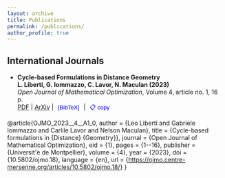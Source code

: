 ```yaml
---
layout: archive
title: Publications
permalink: /publications/
author_profile: true
---
```




## International Journals

- **Cycle-based Formulations in Distance Geometry**  
  **L. Liberti, G. Iommazzo, C. Lavor, N. Maculan (2023)**  
  *Open Journal of Mathematical Optimization*, Volume 4, article no. 1, 16 p.  
  [PDF](https://doi.org/10.5802/ojmo.18) | [ArXiv](https://arxiv.org/abs/2006.11523) | 
  <button onclick="toggleBibtex('bibtex-lil23')" style="background:none; border:none; color:blue; cursor:pointer;">[BibTeX]</button> | 
  <button id="copy-btn-lil23" onclick="copyBibtex('bibtex-lil23', 'copy-btn-lil23')" style="background:none; border:none; color:blue; cursor:pointer;">&#128203; copy</button>
  
  <div id="bibtex-lil23" style="display:none; padding: 10px; border: 1px solid #ddd; margin-top: 10px; font-family: monospace; max-height: 100px; overflow: auto;">
    <pre>
@article{OJMO_2023__4__A1_0,
     author = {Leo Liberti and Gabriele Iommazzo and Carlile Lavor and Nelson Maculan},
     title = {Cycle-based formulations in {Distance} {Geometry}},
     journal = {Open Journal of Mathematical Optimization},
     eid = {1},
     pages = {1--16},
     publisher = {Universit\'e de Montpellier},
     volume = {4},
     year = {2023},
     doi = {10.5802/ojmo.18},
     language = {en},
     url = {https://ojmo.centre-mersenne.org/articles/10.5802/ojmo.18/}
    }
    </pre>
  </div>

<script>
function toggleBibtex(id) {
  var x = document.getElementById(id);
  if (x.style.display === "none") {
    x.style.display = "block";
  } else {
    x.style.display = "none";
  }
}

function copyBibtex(bibtexId, buttonId) {
  var bibtexText = document.getElementById(bibtexId).getElementsByTagName('pre')[0].innerText;
  navigator.clipboard.writeText(bibtexText).then(function() {
    // Change the button text to "copied!"
    var copyButton = document.getElementById(buttonId);
    copyButton.innerHTML = 'copied!';
  }).catch(function() {
    alert('Failed to copy BibTeX');
  });
}
</script>
